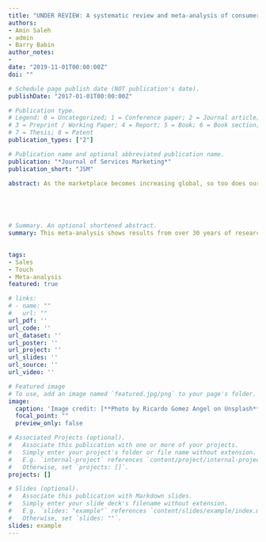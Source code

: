 ```yaml
---
title: "UNDER REVIEW: A systematic review and meta-analysis of consumers' behavioral responses to interpersonal touch"
authors:
- Amin Saleh
- admin
- Barry Babin
author_notes:
- 
date: "2019-11-01T00:00:00Z"
doi: ""

# Schedule page publish date (NOT publication's date).
publishDate: "2017-01-01T00:00:00Z"

# Publication type.
# Legend: 0 = Uncategorized; 1 = Conference paper; 2 = Journal article;
# 3 = Preprint / Working Paper; 4 = Report; 5 = Book; 6 = Book section;
# 7 = Thesis; 8 = Patent
publication_types: ["2"]

# Publication name and optional abbreviated publication name.
publication: "*Journal of Services Marketing*"
publication_short: "JSM"

abstract: As the marketplace becomes increasing global, so too does our understanding of consumers’behavior responses to different stimuli. One such stimulus that consumers are especiallysensitive to is interpersonal touch. Our findings show that results from over 30 years of researchindicate that consumers generally respond positively to being touch in various businessscenarios, however, they respond negatively when touched by other consumers and notemployees. Overall there is medium sized positive effect on behavioral outcomes for touch, witha stronger effect for consumers from European countries, some of which are especially knownfor the high acceptance of touching behaviors. Interestingly, we did not find a strong influence ofmany of the study-level differences, such as the gender make-up of the sample. Moving forward,in addition to behavior, consumer attitudes and evaluations could be considered in this metaanalysis as well, as many of the study included evaluations of the toucher and the firm.
 




# Summary. An optional shortened abstract.
summary: This meta-analysis shows results from over 30 years of research that indicatesconsumers generally respond positively to being touch in various business scenarios, however,they respond negatively when touched by other consumers and not employees – there is mediumsized positive effect on behavioral outcomes for touch, with a stronger effect for consumers fromEuropean countries, some of which are especially known for the high acceptance of touchingbehaviors.
 

tags:
- Sales
- Touch 
- Meta-analysis 
featured: true

# links:
# - name: ""
#   url: ""
url_pdf: ''
url_code: ''
url_dataset: ''
url_poster: ''
url_project: ''
url_slides: ''
url_source: ''
url_video: ''

# Featured image
# To use, add an image named `featured.jpg/png` to your page's folder. 
image:
  caption: 'Image credit: [**Photo by Ricardo Gomez Angel on Unsplash**](https://unsplash.com/photos/D9kOnC_1AHw)'
  focal_point: ""
  preview_only: false

# Associated Projects (optional).
#   Associate this publication with one or more of your projects.
#   Simply enter your project's folder or file name without extension.
#   E.g. `internal-project` references `content/project/internal-project/index.md`.
#   Otherwise, set `projects: []`.
projects: []

# Slides (optional).
#   Associate this publication with Markdown slides.
#   Simply enter your slide deck's filename without extension.
#   E.g. `slides: "example"` references `content/slides/example/index.md`.
#   Otherwise, set `slides: ""`.
slides: example
---
```

